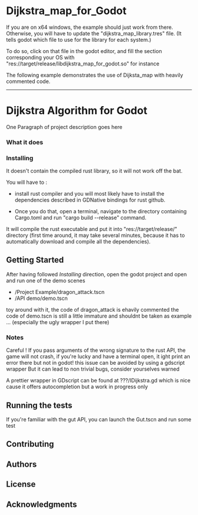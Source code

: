 # Dijkstra_map_for_Godot



  
  
  


If you are on x64 windows, the example should just work from there. Otherwise, you will have to update the "dijkstra_map_library.tres" file. (It tells godot which file to use for the library for each system.)

To do so, click on that file in the godot editor, and fill the section corresponding your OS with "res://target/release/libdijkstra_map_for_godot.so" for instance

The following example demonstrates the use of Dijksta_map with heavily commented code.
_____________________
# Dijkstra Algorithm for Godot

One Paragraph of project description goes here

### What it does



### Installing


It doesn't contain the compiled rust library, so it will not work off the bat.

You will have to : 
* install rust compiler and you will most likely have to install the dependencies described in GDNative bindings for rust github.

* Once you do that, open a terminal, navigate to the directory containing Cargo.toml and run "cargo build --release" command.

It will compile the rust executable and put it into "res://target/release/" directory (first time around, it may take several minutes, because it has to automatically download and compile all the dependencies). 

## Getting Started

After having followed *Installing* direction, open the godot project and open and run one of the demo scenes 
*  /Project Example/dragon_attack.tscn
* /API demo/demo.tscn

toy around with it, the code of dragon_attack is ehavily commented
the code of demo.tscn is still a little immature and shouldnt be taken as example ... (especially the ugly wrapper I put there)

### Notes

Careful ! If you pass arguments of the wrong signature to the rust API, the game will not crash, if you're lucky and have a terminal open, it ight print an error there but not in godot! this issue can be avoided by using a gdscript wrapper
But it can lead to non trivial bugs, consider yourselves warned



A prettier wrapper in GDscript can be found at ???/IDijkstra.gd
which is nice cause it offers autocompletion but a work in progress only



## Running the tests

If you're familiar with the gut API, you can launch the Gut.tscn and run some test


## Contributing

## Authors


## License


## Acknowledgments

